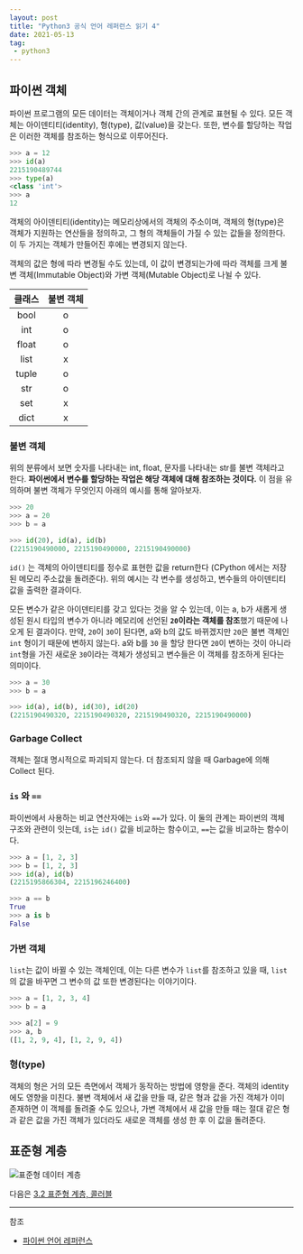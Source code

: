 ```yaml
---
layout: post
title: "Python3 공식 언어 레퍼런스 읽기 4"
date: 2021-05-13
tag:
 - python3
---
```


## 파이썬 객체

파이썬 프로그램의 모든 데이터는 객체이거나 객체 간의 관계로 표현될 수 있다. 모든 객체는 아이덴티티(identity), 형(type), 값(value)을 갖는다. 또한, 변수를 할당하는 작업은 이러한 객체를 참조하는 형식으로 이루어진다.

```python
>>> a = 12
>>> id(a)
2215190489744
>>> type(a)
<class 'int'>
>>> a
12
```
객체의 아이덴티티(identity)는 메모리상에서의 객체의 주소이며, 객체의 형(type)은 객체가 지원하는 연산들을 정의하고, 그 형의 객체들이 가질 수 있는 값들을 정의한다. 이 두 가지는 객체가 만들어진 후에는 변경되지 않는다.

객체의 값은 형에 따라 변경될 수도 있는데, 이 값이 변경되는가에 따라 객체를 크게 불변 객체(Immutable Object)와 가변 객체(Mutable Object)로 나뉠 수 있다.

| 클래스 | 불변 객체 |
| :----: | :-------: |
|  bool  |     o     |
|  int   |     o     |
| float  |     o     |
|  list  |     x     |
| tuple  |     o     |
|  str   |     o     |
|  set   |     x     |
|  dict  |     x     |


### 불변 객체

위의 분류에서 보면 숫자를 나타내는 int, float, 문자를 나타내는 str를 불변 객체라고 한다. **파이썬에서 변수를 할당하는 작업은 해당 객체에 대해 참조하는 것이다.** 이 점을 유의하며 불변 객체가 무엇인지 아래의 예시를 통해 알아보자.

```python
>>> 20
>>> a = 20
>>> b = a

>>> id(20), id(a), id(b)
(2215190490000, 2215190490000, 2215190490000)
```

`id()` 는 객체의 아이덴티티를 정수로 표현한 값을 return한다 (CPython 에서는 저장된 메모리 주소값을 돌려준다). 위의 예시는 각 변수를 생성하고, 변수들의 아이덴티티 값을 출력한 결과이다.

모든 변수가 같은 아이덴티티를 갖고 있다는 것을 알 수 있는데, 이는 a, b가 새롭게 생성된 원시 타입의 변수가 아니라 메모리에 선언된 **`20`이라는 객체를 참조**했기 때문에 나오게 된 결과이다. 만약, `20`이 `30`이 된다면, a와 b의 값도 바뀌겠지만 `20`은 불변 객체인 `int` 형이기 때문에 변하지 않는다. a와 b를 `30` 을 할당 한다면 `20`이 변하는 것이 아니라 `int`형을 가진 새로운 `30`이라는 객체가 생성되고 변수들은 이 객체를 참조하게 된다는 의미이다.

```python
>>> a = 30
>>> b = a

>>> id(a), id(b), id(30), id(20)
(2215190490320, 2215190490320, 2215190490320, 2215190490000)
```

### Garbage Collect

객체는 절대 명시적으로 파괴되지 않는다. 더 참조되지 않을 때 Garbage에 의해 Collect 된다.

### `is` 와 `==`

파이썬에서 사용하는 비교 연산자에는 `is`와 `==`가 있다. 이 둘의 관계는 파이썬의 객체 구조와 관련이 잇는데, `is`는 `id()` 값을 비교하는 함수이고, `==`는 값을 비교하는 함수이다.

```python
>>> a = [1, 2, 3] 
>>> b = [1, 2, 3] 
>>> id(a), id(b)
(2215195866304, 2215196246400)

>>> a == b
True
>>> a is b
False
```

### 가변 객체

`list`는 값이 바뀔 수 있는 객체인데, 이는 다른 변수가 `list`를 참조하고 있을 때, `list`의 값을 바꾸면 그 변수의 값 또한 변경된다는 이야기이다. 

```python
>>> a = [1, 2, 3, 4]
>>> b = a

>>> a[2] = 9
>>> a, b
([1, 2, 9, 4], [1, 2, 9, 4])
```

### 형(type)

객체의 형은 거의 모든 측면에서 객체가 동작하는 방법에 영향을 준다. 객체의 identity에도 영향을 미친다. 불변 객체에서 새 값을 만들 때, 같은 형과 값을 가진 객체가 이미 존재하면 이 객체를 돌려줄 수도 있으나, 가변 객체에서 새 값을 만들 때는 절대 같은 형과 같은 값을 가진 객체가 있더라도 새로운 객체를 생성 한 후 이 값을 돌려준다.

## 표준형 계층

![표준형 데이터 계층](https://images.velog.io/images/hyeonsook/post/bcc8404d-3f06-4ffc-a72e-36363ad67a40/%EB%8D%B0%EC%9D%B4%ED%84%B0%EA%B3%84%EC%B8%B5.jpg)

다음은 [3.2 표준형 계층, 콜러블](https://docs.python.org/ko/3/reference/datamodel.html)

---
참조
* [파이썬 언어 레퍼런스](https://docs.python.org/ko/3/reference/lexical_analysis.html)